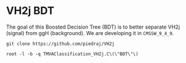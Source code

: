 # VH2j BDT

The goal of this Boosted Decision Tree (BDT) is to better separate VH2j (signal) from ggH (background). We are developing it in `CMSSW_9_4_9`.

    git clone https://github.com/piedraj/VH2j

    root -l -b -q TMVAClassification_VH2j.C\(\"BDT\"\)
